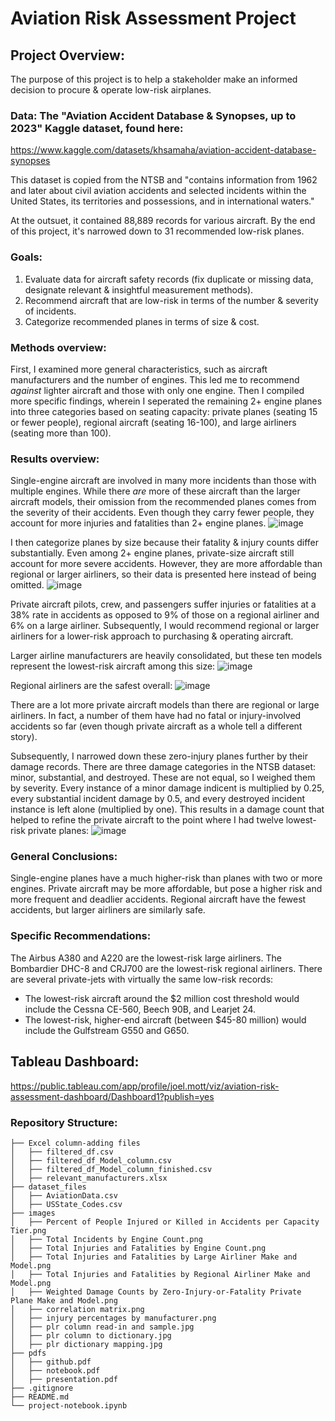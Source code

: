 # Aviation Risk Assessment Project
## Project Overview:
The purpose of this project is to help a stakeholder make an informed decision to procure & operate low-risk airplanes.

### Data: The "Aviation Accident Database & Synopses, up to 2023" Kaggle dataset, found here:
https://www.kaggle.com/datasets/khsamaha/aviation-accident-database-synopses

This dataset is copied from the NTSB and "contains information from 1962 and later about civil aviation accidents and selected incidents within the United States, its territories and possessions, and in international waters." 

At the outsuet, it contained 88,889 records for various aircraft. By the end of this project, it's narrowed down to 31 recommended low-risk planes.

### Goals:
1. Evaluate data for aircraft safety records (fix duplicate or missing data, designate relevant & insightful measurement methods).
2. Recommend aircraft that are low-risk in terms of the	number & severity of incidents.
3. Categorize recommended planes in terms of size & cost.

### Methods overview:
First, I examined more general characteristics, such as aircraft manufacturers and the number of engines. This led me to recommend *against* lighter aircraft and those with only one engine. 
Then I compiled more specific findings, wherein I seperated the remaining 2+ engine planes into three categories based on seating capacity: private planes (seating 15 or fewer people), regional aircraft (seating 16-100), and large airliners (seating more than 100).

### Results overview:
Single-engine aircraft are involved in many more incidents than those with multiple engines. While there *are* more of these aircraft than the larger aircraft models, their omission from the recommended planes comes from the severity of their accidents. Even though they carry fewer people, they account for more injuries and fatalities than 2+ engine planes.
![image](https://github.com/joeldmott/aviation-risk-project/assets/51928528/666054ff-351d-4581-be1e-707e0ad0e4e0)

I then categorize planes by size because their fatality & injury counts differ substantially. Even among 2+ engine planes, private-size aircraft still account for more severe accidents. However, they are more affordable than regional or larger airliners, so their data is presented here instead of being omitted.
![image](https://github.com/joeldmott/aviation-risk-project/assets/51928528/3f5f8ddb-c7a3-4a2c-b9c7-4999736bfd6e)

Private aircraft pilots, crew, and passengers suffer injuries or fatalities at a 38% rate in accidents as opposed to 9% of those on a regional airliner and 6% on a large airliner. Subsequently, I would recommend regional or larger airliners for a lower-risk approach to purchasing & operating aircraft.

Larger airline manufacturers are heavily consolidated, but these ten models represent the lowest-risk aircraft among this size:
![image](https://github.com/joeldmott/aviation-risk-project/assets/51928528/a4636fd6-0384-44dd-b090-4f83be71abc2)

Regional airliners are the safest overall:
![image](https://github.com/joeldmott/aviation-risk-project/assets/51928528/016650ea-875f-4c5e-a136-c5ae1d9c1cc6)

There are a lot more private aircraft models than there are regional or large airliners. In fact, a number of them have had no fatal or injury-involved accidents so far (even though private aircraft as a whole tell a different story).

Subsequently, I narrowed down these zero-injury planes further by their damage records. There are three damage categories in the NTSB dataset: minor, substantial, and destroyed. These are not equal, so I weighed them by severity. Every instance of a minor damage indicent is multiplied by 0.25, every substantial incident damage by 0.5, and every destroyed incident instance is left alone (multiplied by one). This results in a damage count that helped to refine the private aircraft to the point where I had twelve lowest-risk private planes:
![image](https://github.com/joeldmott/aviation-risk-project/assets/51928528/f7772fcc-983f-4620-824e-d9ae202689ed)


### General Conclusions:
Single-engine planes have a much higher-risk than planes with two or more engines.
Private aircraft may be more affordable, but pose a higher risk and more frequent and deadlier accidents.
Regional aircraft have the fewest accidents, but larger airliners are similarly safe.

### Specific Recommendations:
The Airbus A380 and A220 are the lowest-risk large airliners.
The Bombardier DHC-8 and CRJ700 are the lowest-risk regional airliners.
There are several private-jets with virtually the same low-risk records: 
- The lowest-risk aircraft around the $2 million cost threshold would include the Cessna CE-560, Beech 90B, and Learjet 24.
- The lowest-risk, higher-end aircraft (between $45-80 million) would include the Gulfstream G550 and G650.

## Tableau Dashboard:
https://public.tableau.com/app/profile/joel.mott/viz/aviation-risk-assessment-dashboard/Dashboard1?publish=yes

### Repository Structure:
```
├── Excel column-adding files
│   ├── filtered_df.csv
│   ├── filtered_df_Model_column.csv
│   ├── filtered_df_Model_column_finished.csv
│   ├── relevant_manufacturers.xlsx
├── dataset_files
│   ├── AviationData.csv
│   ├── USState_Codes.csv
├── images
│   ├── Percent of People Injured or Killed in Accidents per Capacity Tier.png
│   ├── Total Incidents by Engine Count.png
│   ├── Total Injuries and Fatalities by Engine Count.png
│   ├── Total Injuries and Fatalities by Large Airliner Make and Model.png
│   ├── Total Injuries and Fatalities by Regional Airliner Make and Model.png
│   ├── Weighted Damage Counts by Zero-Injury-or-Fatality Private Plane Make and Model.png
│   ├── correlation matrix.png
│   ├── injury percentages by manufacturer.png
│   ├── plr column read-in and sample.jpg
│   ├── plr column to dictionary.jpg
│   ├── plr dictionary mapping.jpg
├── pdfs
│   ├── github.pdf
│   ├── notebook.pdf
│   ├── presentation.pdf
├── .gitignore
├── README.md
└── project-notebook.ipynb
